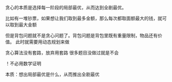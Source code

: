 贪心的本质是选择每一阶段的局部最优，从而达到全剧最优。

比如有一堆钞票，如果想让我们取到最多金额，那么每次都取面额最大的钱，就可以取到最大金额

但是背包问题就不是贪心问题了。背包问题是背包里既有重量限制，物品还有价值。
此时就需要用动态规划来做

贪心算法没有套路，放弃用套路
很多题目没做过就是不会

！不必用数学证明


本质：想出局部最优是什么，从而推出全剧最优